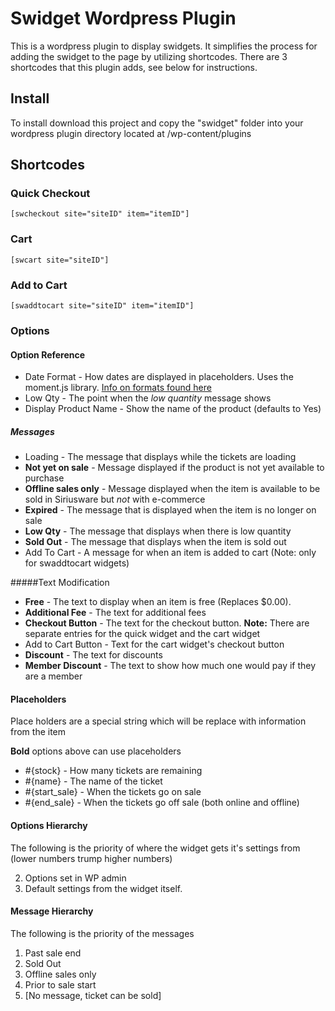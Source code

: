 # Swidget Wordpress Plugin

This is a wordpress plugin to display swidgets.  It simplifies the process for adding the swidget to the page by utilizing shortcodes.  There are 3 shortcodes that this plugin adds, see below for instructions.

## Install

To install download this project and copy the "swidget" folder into your wordpress plugin directory located at /wp-content/plugins

## Shortcodes

### Quick Checkout

```
[swcheckout site="siteID" item="itemID"]
```

### Cart

```
[swcart site="siteID"]
```

### Add to Cart

```
[swaddtocart site="siteID" item="itemID"]
```
### Options

#### Option Reference
  * Date Format - How dates are displayed in placeholders.  Uses the moment.js library.  [Info on formats found here](http://momentjs.com/docs/#/displaying/format/)
  * Low Qty - The point when the *low quantity* message shows
  * Display Product Name - Show the name of the product (defaults to Yes)

##### Messages

  * Loading - The message that displays while the tickets are loading
  * **Not yet on sale** - Message displayed if the product is not yet available to purchase
  * **Offline sales only** - Message displayed when the item is available to be sold in Siriusware but *not* with e-commerce
  * **Expired** - The message that is displayed when the item is no longer on sale
  * **Low Qty** - The message that displays when there is low quantity
  * **Sold Out** - The message that displays when the item is sold out
  * Add To Cart - A message for when an item is added to cart (Note: only for swaddtocart widgets)

#####Text Modification

  * **Free** - The text to display when an item is free (Replaces $0.00).
  * **Additional Fee** - The text for additional fees
  * **Checkout Button** - The text for the checkout button. **Note:** There are separate entries for the quick widget and the cart widget
  * Add to Cart Button - Text for the cart widget's checkout button
  * **Discount** - The text for discounts
  * **Member Discount** - The text to show how much one would pay if they are a member


#### Placeholders

Place holders are a special string which will be replace with information from the item

**Bold** options above can use placeholders

 * #{stock} - How many tickets are remaining
 * #{name} - The name of the ticket
 * #{start_sale} - When the tickets go on sale
 * #{end_sale} - When the tickets go off sale (both online and offline)

#### Options Hierarchy

  The following is the priority of where the widget gets it's settings from (lower numbers trump higher numbers)

 2. Options set in WP admin
 3. Default settings from the widget itself.

#### Message Hierarchy

 The following is the priority of the messages

 1. Past sale end
 2. Sold Out
 3. Offline sales only
 4. Prior to sale start
 5. [No message, ticket can be sold]
